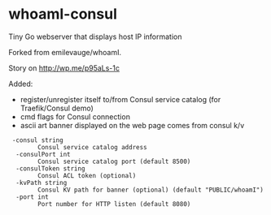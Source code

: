# whoamI-consul

Tiny Go webserver that displays host IP information

Forked from emilevauge/whoamI.

Story on http://wp.me/p95aLs-1c

Added: 
 - register/unregister itself to/from Consul service catalog (for Traefik/Consul demo)
 - cmd flags for Consul connection
 - ascii art banner displayed on the web page comes from consul k/v

```Usage: whoamI
 -consul string
        Consul service catalog address
  -consulPort int
        Consul service catalog port (default 8500)
  -consulToken string
        Consul ACL token (optional)
  -kvPath string
        Consul KV path for banner (optional) (default "PUBLIC/whoamI")
  -port int
        Port number for HTTP listen (default 8080)

```
